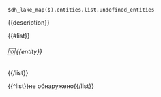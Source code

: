 ```jsonata
$dh_lake_map($).entities.list.undefined_entities
```

{{description}}

{{#list}}
###### :id: {{entity}}

{{/list}}

{{^list}}не обнаружено{{/list}}